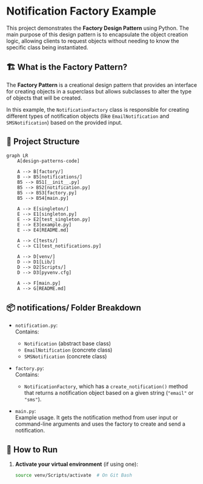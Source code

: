 # Notification Factory Example

This project demonstrates the **Factory Design Pattern** using Python. The main purpose of this design pattern is to encapsulate the object creation logic, allowing clients to request objects without needing to know the specific class being instantiated.

## 🏗️ What is the Factory Pattern?

The **Factory Pattern** is a creational design pattern that provides an interface for creating objects in a superclass but allows subclasses to alter the type of objects that will be created.

In this example, the `NotificationFactory` class is responsible for creating different types of notification objects (like `EmailNotification` and `SMSNotification`) based on the provided input.

## 📁 Project Structure
```mermaid
graph LR
    A[design-patterns-code]
    
    A --> B[factory/]
    B --> B5[notifications/]
    B5 --> B51[__init__.py]
    B5 --> B52[notification.py]
    B5 --> B53[factory.py]
    B5 --> B54[main.py]
    
    A --> E[singleton/]
    E --> E1[singleton.py]
    E --> E2[test_singleton.py]
    E --> E3[example.py]
    E --> E4[README.md]

    A --> C[tests/]
    C --> C1[test_notifications.py]

    A --> D[venv/]
    D --> D1[Lib/]
    D --> D2[Scripts/]
    D --> D3[pyvenv.cfg]

    A --> F[main.py]
    A --> G[README.md]
```    

## 📦 notifications/ Folder Breakdown

- `notification.py`:  
  Contains:
  - `Notification` (abstract base class)
  - `EmailNotification` (concrete class)
  - `SMSNotification` (concrete class)

- `factory.py`:  
  Contains:
  - `NotificationFactory`, which has a `create_notification()` method that returns a notification object based on a given string (`"email"` or `"sms"`).

- `main.py`:  
  Example usage. It gets the notification method from user input or command-line arguments and uses the factory to create and send a notification.

## 🚀 How to Run

1. **Activate your virtual environment** (if using one):
   ```bash
   source venv/Scripts/activate  # On Git Bash

